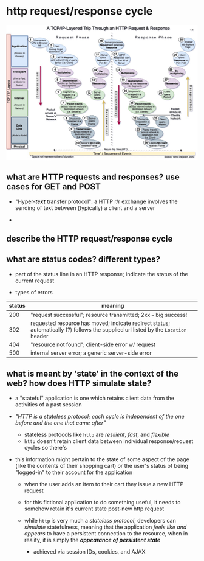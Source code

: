 # http request/response cycle
![VAHID'S DIAGRAM](./http_request_response_cycle.jpg)

## what are HTTP requests and responses?  use cases for GET and POST

- "Hyper-**_text_** transfer protocol": a HTTP r/r exchange involves the sending of text between (typically) a client and a server

-
## describe the HTTP request/response cycle





## what are status codes?  different types?

- part of the status line in an HTTP response; indicate the status of the current request

- types of errors

| status | meaning |
| - | - |
| 200 | "request successful"; resource transmitted; 2xx `=` big success! |
| 302 | requested resource has moved; indicate redirect status; automatically (?) follows the supplied url listed by the `Location` header |
| 404 | "resource not found"; client-side error w/ request |
| 500 | internal server error; a generic server-side error |

## what is meant by 'state' in the context of the web?  how does HTTP simulate state?

- a "stateful" application is one which retains client data from the activities of a past session

- _"HTTP is a stateless protocol; each cycle is independent of the one before and the one that came after"_
  - stateless protocols like `http` are _resilient_, _fast_, and _flexible_
  - `http` doesn't retain client data between individual response/request cycles so there's

- this information might pertain to the state of some aspect of the page (like the contents of their shopping cart) or the user's status of being "logged-in" to their account for the application

  - when the user adds an item to their cart they issue a new HTTP request

  - for this fictional application to do something useful, it needs to somehow retain it's current state post-new http request

  - while `http` is very much a _stateless protocol_; developers can _simulate_ statefulness, meaning that the application _feels like and appears_ to have a persistent connection to the resource, when in reality, it is simply the **_appearance of persistent state_**

    - achieved via session IDs, cookies, and AJAX
